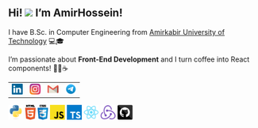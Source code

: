 <h2>Hi! <img src="https://raw.githubusercontent.com/MartinHeinz/MartinHeinz/master/wave.gif" width="30px"> I’m AmirHossein!</h2>

<p>I have B.Sc. in Computer Engineering from <a href="https://aut.ac.ir/" target="_blank" rel="noopener noreferrer">Amirkabir University of Technology</a> 💻🎓</p>
<p>I’m passionate about <strong>Front-End Development</strong> and I turn coffee into React components! 🧑‍💻☕</p>

<table>
  <tr>
    <td>
        <a href="https://www.linkedin.com/in/amirhossein-sarahang-088260228/" title="Linkedin Profile">
        <img width="22" src="./Images/linkedin.svg">
      </a>    
    </td>
    <td>
      <a href="https://www.instagram.com/amirsarahng/profilecard/?igsh=MWtocjN3d3JkdDhjdg==" title="Instagram Profile">
        <img width="22" src="./Images/instagram.svg">
      </a>
    </td>
    <td>
      <a href="mailto:amirsarahng@gmail.com" title="Email">
        <img width="22" src="./Images/gmail.svg">
      </a>
    </td>
    <td>
      <a href="https://t.me/amirsarahng" title="Telegram">
        <img width="22" src="./Images/telegram.svg">
      </a>
    </td>
  </tr>
</table>

<code><img title="python" height="30" src="Images/python-original.svg"></code>
<code><img title="html" height="30" src="Images/html5.svg"></code>
<code><img title="css" height="30" src="Images/css.svg"></code>
<code><img title="js" height="30" src="Images/javascript.svg"></code>
<code><img title="ts" height="30" src="Images/typescript.svg"></code>
<code><img title="react" height="30" src="Images/react-original.svg"></code>
<code><img title="redux" height="30" src="Images/redux.svg"></code>
<code><img title="github" height="30" src="Images/github.svg"></code>



